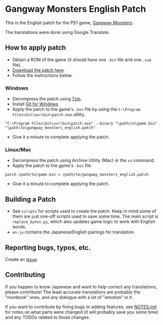 # Gangway Monsters English Patch

This is the English patch for the PS1 game, [Gangway Monsters](https://www.giantbomb.com/gangway-monsters/3030-23375/).

The translations were done using Google Translate.

## How to apply patch

* Obtain a ROM of the game (it should have one `.bin` file and one `.cue` file).
* [Download the patch here](https://gangway-monsters-english.s3.amazonaws.com/gangway_monsters_english_v0.1.patch.xz).
* Follow the instructions below.

### Windows

* Decompress the patch using [7zip](https://www.7-zip.org/).
* Install [Git for Windows](https://git-scm.com/download/win)
* Apply the patch to the game's `.bin` file by using the `C:\Program Files\Git\usr\bin\patch.exe` utility.

```
"C:\Program Files\Git\usr\bin\patch.exe" --binary "\path\to\game.bin" "\path\to\gangway_monsters_english.patch"
```

* Give it a minute to complete applying the patch.


### Linux/Mac

* Decompress the patch using Archive Utility (Mac) or the `xz` command.
* Apply the patch to the game's `.bin` file.

```
patch /path/to/game.bin < /path/to/gangway_monsters_english.patch
```

* Give it a minute to complete applying the patch.


## Building a Patch

* See `scripts` for scripts used to create the patch. Keep in mind some of them are just one-off scripts used to save some time. The main script is `replace_bytes.py`, which also updates game logic to work with English words.
* `en-ja` contains the Japanese/English pairings for translation.

## Reporting bugs, typos, etc.

Create an [issue](https://github.com/stephwag/gangway-monsters-english-patch/issues).

## Contributing

If you happen to know Japanese and want to help correct any translations, please contribute! The least accurate translations are probably the "monbook" ones, and any dialogue with a lot of "emotion" in it.

If you want to contribute by fixing bugs or adding features, see [NOTES.md](https://github.com/stephwag/gangway-monsters-english-patch/blob/master/NOTES.md) for notes on what parts were changed (it will probably save you some time) and any TODOs related to those changes.
